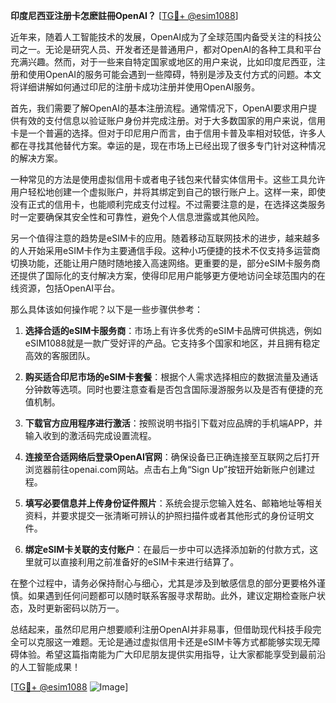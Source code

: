 **印度尼西亚注册卡怎麽註冊OpenAI？** [[TG💪+ @esim1088](https://t.me/s/esim1088)]

近年来，随着人工智能技术的发展，OpenAI成为了全球范围内备受关注的科技公司之一。无论是研究人员、开发者还是普通用户，都对OpenAI的各种工具和平台充满兴趣。然而，对于一些来自特定国家或地区的用户来说，比如印度尼西亚，注册和使用OpenAI的服务可能会遇到一些障碍，特别是涉及支付方式的问题。本文将详细讲解如何通过印尼的注册卡成功注册并使用OpenAI服务。

首先，我们需要了解OpenAI的基本注册流程。通常情况下，OpenAI要求用户提供有效的支付信息以验证账户身份并完成注册。对于大多数国家的用户来说，信用卡是一个普遍的选择。但对于印尼用户而言，由于信用卡普及率相对较低，许多人都在寻找其他替代方案。幸运的是，现在市场上已经出现了很多专门针对这种情况的解决方案。

一种常见的方法是使用虚拟信用卡或者电子钱包来代替实体信用卡。这些工具允许用户轻松地创建一个虚拟账户，并将其绑定到自己的银行账户上。这样一来，即使没有正式的信用卡，也能顺利完成支付过程。不过需要注意的是，在选择这类服务时一定要确保其安全性和可靠性，避免个人信息泄露或其他风险。

另一个值得注意的趋势是eSIM卡的应用。随着移动互联网技术的进步，越来越多的人开始采用eSIM卡作为主要通信手段。这种小巧便捷的技术不仅支持多运营商切换功能，还能让用户随时随地接入高速网络。更重要的是，部分eSIM卡服务商还提供了国际化的支付解决方案，使得印尼用户能够更方便地访问全球范围内的在线资源，包括OpenAI平台。

那么具体该如何操作呢？以下是一些步骤供参考：

1. **选择合适的eSIM卡服务商**：市场上有许多优秀的eSIM卡品牌可供挑选，例如eSIM1088就是一款广受好评的产品。它支持多个国家和地区，并且拥有稳定高效的客服团队。
   
2. **购买适合印尼市场的eSIM卡套餐**：根据个人需求选择相应的数据流量及通话分钟数等选项。同时也要注意查看是否包含国际漫游服务以及是否有便捷的充值机制。

3. **下载官方应用程序进行激活**：按照说明书指引下载对应品牌的手机端APP，并输入收到的激活码完成设置流程。

4. **连接至合适网络后登录OpenAI官网**：确保设备已正确连接至互联网之后打开浏览器前往openai.com网站。点击右上角“Sign Up”按钮开始新账户创建过程。

5. **填写必要信息并上传身份证件照片**：系统会提示您输入姓名、邮箱地址等相关资料，并要求提交一张清晰可辨认的护照扫描件或者其他形式的身份证明文件。

6. **绑定eSIM卡关联的支付账户**：在最后一步中可以选择添加新的付款方式，这里就可以直接利用之前准备好的eSIM卡来进行结算了。

在整个过程中，请务必保持耐心与细心，尤其是涉及到敏感信息的部分更要格外谨慎。如果遇到任何问题都可以随时联系客服寻求帮助。此外，建议定期检查账户状态，及时更新密码以防万一。

总结起来，虽然印尼用户想要顺利注册OpenAI并非易事，但借助现代科技手段完全可以克服这一难题。无论是通过虚拟信用卡还是eSIM卡等方式都能够实现无障碍体验。希望这篇指南能为广大印尼朋友提供实用指导，让大家都能享受到最前沿的人工智能成果！ 

[[TG💪+ @esim1088](https://t.me/s/esim1088) ![Image](https://i.postimg.cc/4NQfJmqS/Snipaste-2025-05-13-00-14-12.png)]